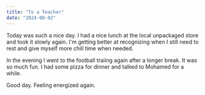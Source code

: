 ```yaml
---
title: "To a Teacher"
date: "2024-08-02"
---
```


Today was such a nice day. I had a nice lunch at the local unpackaged store and took it slowly again. I'm getting better at recognizing when I still need to rest and give myself more chill time when needed.

In the evening I went to the football traiing again after a longer break. It was so much fun. I had some pizza for dinner and talked to Mohamed for a while.

Good day. Feeling energized again.
